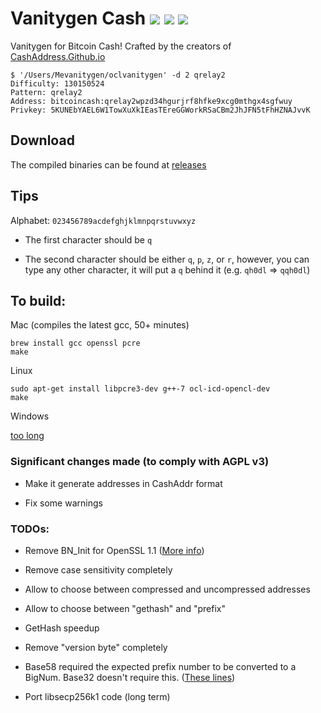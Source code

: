# Vanitygen Cash ![](https://img.shields.io/badge/build-passing-brightgreen.svg) [![](https://img.shields.io/badge/download-click%20me!-blue.svg)](https://github.com/cashaddress/vanitygen-cash/releases) ![](https://img.shields.io/github/downloads/cashaddress/vanitygen-cash/total.svg)

Vanitygen for Bitcoin Cash! Crafted by the creators of [CashAddress.Github.io](https://cashaddress.github.io/)

```
$ '/Users/Mevanitygen/oclvanitygen' -d 2 qrelay2
Difficulty: 130150524
Pattern: qrelay2
Address: bitcoincash:qrelay2wpzd34hgurjrf8hfke9xcg0mthgx4sgfwuy
Privkey: 5KUNEbYAEL6W1TowXuXkIEasTEreGGWorkRSaCBm2JhJFN5tFhHZNAJvvK
```

## Download

The compiled binaries can be found at [releases](https://github.com/cashaddress/vanitygen-cash/releases)

## Tips

Alphabet: `023456789acdefghjklmnpqrstuvwxyz`

- The first character should be `q`

- The second character should be either `q`, `p`, `z`, or `r`, however, you can type any other character, it will put a `q` behind it (e.g. `qh0dl` => `qqh0dl`)

## To build:

Mac (compiles the latest gcc, 50+ minutes)

    brew install gcc openssl pcre
    make

Linux

    sudo apt-get install libpcre3-dev g++-7 ocl-icd-opencl-dev
    make

Windows

[too long](/INSTALL)

### Significant changes made (to comply with AGPL v3)

- Make it generate addresses in CashAddr format

- Fix some warnings

### TODOs:

- Remove BN_Init for OpenSSL 1.1 ([More info](https://wiki.openssl.org/index.php/Manual:BN_new(3)#REMOVED_FUNCTIONALITY))

- Remove case sensitivity completely

- Allow to choose between compressed and uncompressed addresses

- Allow to choose between "gethash" and "prefix"

- GetHash speedup

- Remove "version byte" completely

- Base58 required the expected prefix number to be converted to a BigNum. Base32 doesn't require this. ([These lines](https://github.com/samr7/vanitygen/blob/master/pattern.c#L1478-L1481))

- Port libsecp256k1 code (long term)
